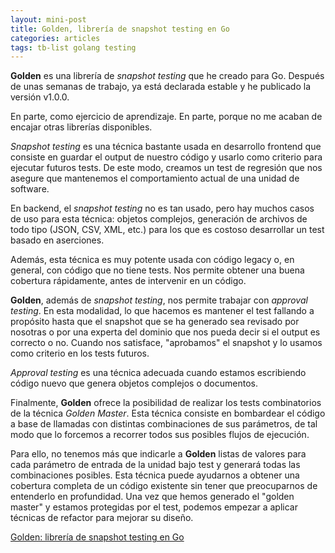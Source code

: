 ```yaml
---
layout: mini-post
title: Golden, librería de snapshot testing en Go
categories: articles
tags: tb-list golang testing
---
```


**Golden** es una librería de _snapshot testing_ que he creado para Go. Después de unas semanas de trabajo, ya está declarada estable y he publicado la versión v1.0.0.

En parte, como ejercicio de aprendizaje. En parte, porque no me acaban de encajar otras librerías disponibles.

_Snapshot testing_ es una técnica bastante usada en desarrollo frontend que consiste en guardar el output de nuestro código y usarlo como criterio para ejecutar futuros tests. De este modo, creamos un test de regresión que nos asegure que mantenemos el comportamiento actual de una unidad de software.

En backend, el _snapshot testing_ no es tan usado, pero hay muchos casos de uso para esta técnica: objetos complejos, generación de archivos de todo tipo (JSON, CSV, XML, etc.) para los que es costoso desarrollar un test basado en aserciones.

Además, esta técnica es muy potente usada con código legacy o, en general, con código que no tiene tests. Nos permite obtener una buena cobertura rápidamente, antes de intervenir en un código.

**Golden**, además de _snapshot testing_, nos permite trabajar con _approval testing_. En esta modalidad, lo que hacemos es mantener el test fallando a propósito hasta que el snapshot que se ha generado sea revisado por nosotras o por una experta del dominio que nos pueda decir si el output es correcto o no. Cuando nos satisface, "aprobamos" el snapshot y lo usamos como criterio en los tests futuros.

_Approval testing_ es una técnica adecuada cuando estamos escribiendo código nuevo que genera objetos complejos o documentos.

Finalmente, **Golden** ofrece la posibilidad de realizar los tests combinatorios de la técnica _Golden Master_. Esta técnica consiste en bombardear el código a base de llamadas con distintas combinaciones de sus parámetros, de tal modo que lo forcemos a recorrer todos sus posibles flujos de ejecución. 

Para ello, no tenemos más que indicarle a **Golden** listas de valores para cada parámetro de entrada de la unidad bajo test y generará todas las combinaciones posibles. Esta técnica puede ayudarnos a obtener una cobertura completa de un código existente sin tener que preocuparnos de entenderlo en profundidad. Una vez que hemos generado el "golden master" y estamos protegidas por el test, podemos empezar a aplicar técnicas de refactor para mejorar su diseño.

[Golden: librería de snapshot testing en Go](https://github.com/franiglesias/golden)
